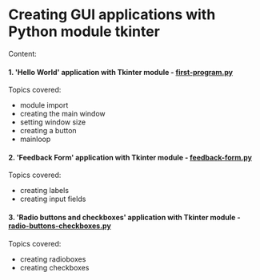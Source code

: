 # Creating GUI applications with Python module tkinter

Content:


#### 1. 'Hello World' application with Tkinter module - [first-program.py](https://github.com/valeriybercha/python-demos/blob/master/tkinter/first-program.py)

Topics covered:
* module import
* creating the main window
* setting window size
* creating a button
* mainloop


#### 2. 'Feedback Form' application with Tkinter module - [feedback-form.py](https://github.com/valeriybercha/python-demos/blob/master/tkinter/feedback-form.py)

Topics covered:
* creating labels
* creating input fields


#### 3. 'Radio buttons and checkboxes' application with Tkinter module - [radio-buttons-checkboxes.py](https://github.com/valeriybercha/python-demos/blob/master/tkinter/radio-buttons-checkboxes.py)

Topics covered:
* creating radioboxes
* creating checkboxes